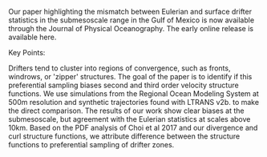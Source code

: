Our paper highlighting the mismatch between Eulerian and surface drifter statistics in the submesoscale range in the Gulf of Mexico is now available through the Journal of Physical Oceanography. The early online release is available here.

Key Points:

Drifters tend to cluster into regions of convergence, such as fronts, windrows, or 'zipper' structures.
The goal of the paper is to identify if this preferential sampling biases second and third order velocity structure functions.
We use simulations from the Regional Ocean Modeling System at 500m resolution and synthetic trajectories found with LTRANS v2b. to make the direct comparison.
The results of our work show clear biases at the submesoscale, but agreement with the Eulerian statistics at scales above 10km.
Based on the PDF analysis of Choi et al 2017 and our divergence and curl structure functions, we attribute difference between the structure functions to preferential sampling of drifter zones.
